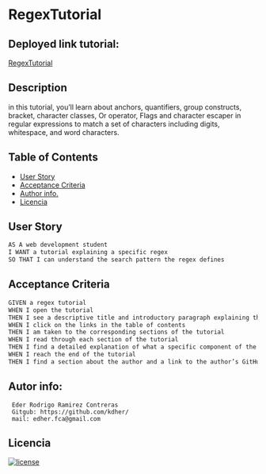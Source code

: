 # RegexTutorial
## Deployed link tutorial:
 [RegexTutorial](gist-template.md)

## Description
in this tutorial, you’ll learn about anchors, quantifiers, group constructs, bracket, character classes, Or operator, Flags and character escaper in regular expressions to match a set of characters including digits, whitespace, and word characters.

## Table of Contents

- [User Story](#user-story)
- [Acceptance Criteria](#acceptance-criteria)
- [Author info.](#autor-info) 
- [Licencia](#licencia)


## User Story

```md
AS A web development student
I WANT a tutorial explaining a specific regex
SO THAT I can understand the search pattern the regex defines
```

## Acceptance Criteria

```md
GIVEN a regex tutorial
WHEN I open the tutorial
THEN I see a descriptive title and introductory paragraph explaining the purpose of the tutorial, a summary describing the regex featured in the tutorial, a table of contents linking to different sections that break down each component of the regex and explain what it does, and a section about the author with a link to the author’s GitHub profile
WHEN I click on the links in the table of contents
THEN I am taken to the corresponding sections of the tutorial
WHEN I read through each section of the tutorial
THEN I find a detailed explanation of what a specific component of the regex does
WHEN I reach the end of the tutorial
THEN I find a section about the author and a link to the author’s GitHub profile
```
## Autor info:
```
 Eder Rodrigo Ramirez Contreras 
 Gitgub: https://github.com/kdher/
 mail: edher.fca@gmail.com
```
## Licencia
[![license](https://img.shields.io/badge/license-MIT-blue)](https://shields.io)